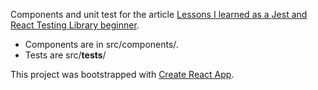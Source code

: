 Components and unit test for the article [Lessons I learned as a Jest and React Testing Library beginner](https://dev.to/peterlidee/lessons-i-learned-as-a-jest-and-react-testing-library-beginner-1ek7).

* Components are in src/components/.
* Tests are src/__tests__/

This project was bootstrapped with [Create React App](https://github.com/facebook/create-react-app).